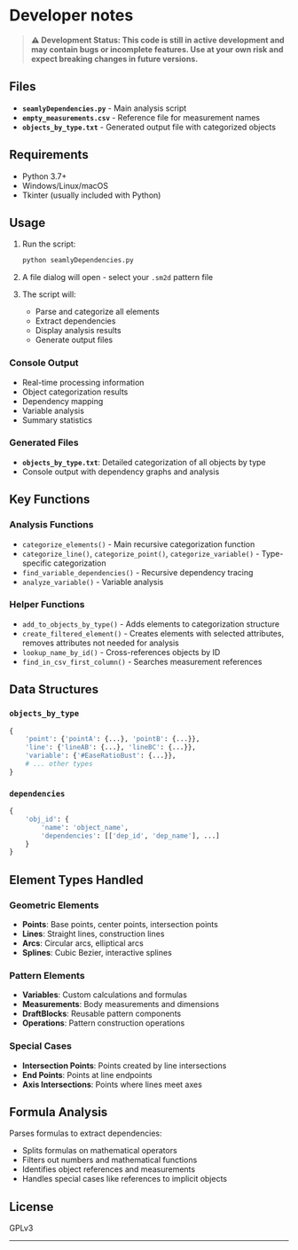 # Developer notes

> **⚠️ Development Status: This code is still in active development and may contain bugs or incomplete features. Use at your own risk and expect breaking changes in future versions.**

## Files

- **`seamlyDependencies.py`** - Main analysis script
- **`empty_measurements.csv`** - Reference file for measurement names
- **`objects_by_type.txt`** - Generated output file with categorized objects

## Requirements

- Python 3.7+
- Windows/Linux/macOS
- Tkinter (usually included with Python)

## Usage

1. Run the script:
   ```bash
   python seamlyDependencies.py
   ```

2. A file dialog will open - select your `.sm2d` pattern file

3. The script will:
   - Parse and categorize all elements
   - Extract dependencies
   - Display analysis results
   - Generate output files

### Console Output

- Real-time processing information
- Object categorization results
- Dependency mapping
- Variable analysis
- Summary statistics

### Generated Files

- **`objects_by_type.txt`**: Detailed categorization of all objects by type
- Console output with dependency graphs and analysis

## Key Functions

### Analysis Functions
- `categorize_elements()` - Main recursive categorization function
- `categorize_line()`, `categorize_point()`, `categorize_variable()` - Type-specific categorization
- `find_variable_dependencies()` - Recursive dependency tracing
- `analyze_variable()` - Variable analysis

### Helper Functions
- `add_to_objects_by_type()` - Adds elements to categorization structure
- `create_filtered_element()` - Creates elements with selected attributes, removes attributes not needed for analysis
- `lookup_name_by_id()` - Cross-references objects by ID
- `find_in_csv_first_column()` - Searches measurement references

## Data Structures

### `objects_by_type`
```python
{
    'point': {'pointA': {...}, 'pointB': {...}},
    'line': {'lineAB': {...}, 'lineBC': {...}},
    'variable': {'#EaseRatioBust': {...}},
    # ... other types
}
```

### `dependencies`
```python
{
    'obj_id': {
        'name': 'object_name',
        'dependencies': [['dep_id', 'dep_name'], ...]
    }
}
```

## Element Types Handled

### Geometric Elements
- **Points**: Base points, center points, intersection points
- **Lines**: Straight lines, construction lines
- **Arcs**: Circular arcs, elliptical arcs
- **Splines**: Cubic Bezier, interactive splines

### Pattern Elements
- **Variables**: Custom calculations and formulas
- **Measurements**: Body measurements and dimensions
- **DraftBlocks**: Reusable pattern components
- **Operations**: Pattern construction operations

### Special Cases
- **Intersection Points**: Points created by line intersections
- **End Points**: Points at line endpoints
- **Axis Intersections**: Points where lines meet axes

## Formula Analysis

Parses formulas to extract dependencies:
- Splits formulas on mathematical operators
- Filters out numbers and mathematical functions
- Identifies object references and measurements
- Handles special cases like references to implicit objects 

## License

GPLv3


---


